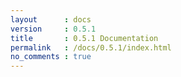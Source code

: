```yaml
---
layout      : docs
version     : 0.5.1
title       : 0.5.1 Documentation
permalink   : /docs/0.5.1/index.html
no_comments : true
---
```


